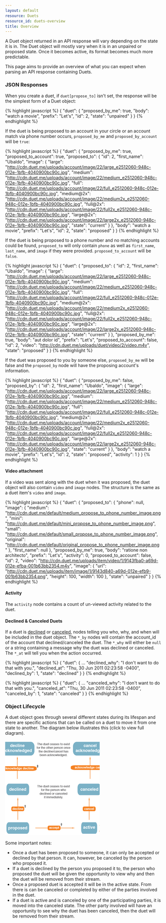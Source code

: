```yaml
---
layout: default
resource: Duets
resource_id: duets-overview
title: Overview
---
```

A Duet object returned in an API response will vary depending on the state it is in.  The Duet object will mostly vary when it is in an unpaired or proposed state.  Once it becomes active, its format becomes much more predictable.

This page aims to provide an overview of what you can expect when parsing an API response containing Duets.

### JSON Responses

When you create a duet, if `duet[propose_to]` isn't set, the response will be the simplest form of a Duet object:

{% highlight javascript %}
{
    "duet": {
        "proposed_by_me": true,
        "body": "watch a movie",
        "prefix": "Let's",
        "id": 2,
        "state": "unpaired"
    }
}
{% endhighlight %}

If the duet is being proposed to an account in your circle or an account match via phone number occurs, `proposed_by_me` and `proposed_by_account` will be `true`:

{% highlight javascript %}
{
    "duet": {
        "proposed_by_me": true,
        "proposed_to_account": true,
        "proposed_to": {
            "id": 2,
            "first_name": "Ubaldo",
            "image": {
              "large": "http://cdn.duet.me/uploads/account/image/22/large_e2512060-948c-012e-1bfb-4040900bc90c.jpg",
              "medium": "http://cdn.duet.me/uploads/account/image/22/medium_e2512060-948c-012e-1bfb-4040900bc90c.jpg",
              "full": "http://cdn.duet.me/uploads/account/image/22/full_e2512060-948c-012e-1bfb-4040900bc90c.jpg",
              "medium@2x": "http://cdn.duet.me/uploads/account/image/22/medium2x_e2512060-948c-012e-1bfb-4040900bc90c.jpg",
              "full@2x": "http://cdn.duet.me/uploads/account/image/22/full2x_e2512060-948c-012e-1bfb-4040900bc90c.jpg",
              "large@2x": "http://cdn.duet.me/uploads/account/image/22/large2x_e2512060-948c-012e-1bfb-4040900bc90c.jpg",
              "state": "current"
            }
        },
        "body": "watch a movie",
        "prefix": "Let's",
        "id": 2,
        "state": "proposed"
    }
}
{% endhighlight %}

If the duet is being proposed to a phone number and no matching accounts could be found, `proposed_to` will only contain `phone` as well as `first_name`, `last_name`, and `image` if they were provided. `proposed_to_account` will be `false`.

{% highlight javascript %}
{
    "duet": {
        "proposed_to": {
            "id": 2,
            "first_name": "Ubaldo",
            "image": {
              "large": "http://cdn.duet.me/uploads/account/image/22/large_e2512060-948c-012e-1bfb-4040900bc90c.jpg",
              "medium": "http://cdn.duet.me/uploads/account/image/22/medium_e2512060-948c-012e-1bfb-4040900bc90c.jpg",
              "full": "http://cdn.duet.me/uploads/account/image/22/full_e2512060-948c-012e-1bfb-4040900bc90c.jpg",
              "medium@2x": "http://cdn.duet.me/uploads/account/image/22/medium2x_e2512060-948c-012e-1bfb-4040900bc90c.jpg",
              "full@2x": "http://cdn.duet.me/uploads/account/image/22/full2x_e2512060-948c-012e-1bfb-4040900bc90c.jpg",
              "large@2x": "http://cdn.duet.me/uploads/account/image/22/large2x_e2512060-948c-012e-1bfb-4040900bc90c.jpg",
              "state": "current"
            }
        },
        "proposed_by_me": true,
        "body": "aut dolor id",
        "prefix": "Let's",
        "proposed_to_account": false,
        "id": 2,
        "video": "http://cdn.duet.me/uploads/duet/video/2/video.m4v",
        "state": "proposed"
    }
}
{% endhighlight %}

If the duet was proposed to you by someone else, `proposed_by_me` will be false and the `proposed_by` node will have the proposing account's information.

{% highlight javascript %}
{
    "duet": {
        "proposed_by_me": false,
        "proposed_by": {
            "id": 2,
            "first_name": "Ubaldo",
            "image": {
              "large": "http://cdn.duet.me/uploads/account/image/22/large_e2512060-948c-012e-1bfb-4040900bc90c.jpg",
              "medium": "http://cdn.duet.me/uploads/account/image/22/medium_e2512060-948c-012e-1bfb-4040900bc90c.jpg",
              "full": "http://cdn.duet.me/uploads/account/image/22/full_e2512060-948c-012e-1bfb-4040900bc90c.jpg",
              "medium@2x": "http://cdn.duet.me/uploads/account/image/22/medium2x_e2512060-948c-012e-1bfb-4040900bc90c.jpg",
              "full@2x": "http://cdn.duet.me/uploads/account/image/22/full2x_e2512060-948c-012e-1bfb-4040900bc90c.jpg",
              "large@2x": "http://cdn.duet.me/uploads/account/image/22/large2x_e2512060-948c-012e-1bfb-4040900bc90c.jpg",
              "state": "current"
            }
        },
        "body": "watch a movie",
        "prefix": "Let's",
        "id": 2,
        "state": "proposed",
        "activity": 1
    }
}
{% endhighlight %}

#### Video attachment

If a video was sent along with the duet when it was proposed, the duet object will also contain `video` and `image` nodes.  The structure is the same as a duet item's `video` and `image`.

{% highlight javascript %}
{
    "duet": {
        "proposed_to": {
            "phone": null,
            "image": {
                "medium": "http://cdn.duet.me/default/medium_propose_to_phone_number_image.png",
                "mini": "http://cdn.duet.me/default/mini_propose_to_phone_number_image.png",
                "small": "http://cdn.duet.me/default/small_propose_to_phone_number_image.png",
                "original": "http://cdn.duet.me/default/original_propose_to_phone_number_image.png"
            },
            "first_name": null
        },
        "proposed_by_me": true,
        "body": "ratione non architecto",
        "prefix": "Let's",
        "activity": 0,
        "proposed_to_account": false,
        "id": 2,
        "video": "http://cdn.duet.me/uploads/item/video/1/9143fba0-a69d-012e-efba-001b63bb2354.m4v",
        "image": {
            "url": "http://cdn.duet.me/uploads/item/image/1/9143d840-a69d-012e-efb9-001b63bb2354.png",
            "height": 100,
            "width": 100
        },
        "state": "unpaired"
    }
}
{% endhighlight %}

#### Activity

The `activity` node contains a count of un-viewed activity related to the duet.

<h4 id="declined-and-canceled">Declined &amp; Canceled Duets</h4>

If a duet is [declined](/1/post/duets/:duet_id/declined/) or [canceled](/1/post/duets/:duet_id/canceled/),  nodes telling you who, why, and when will be included in the duet object.  The `*_by` nodes will contain the account_id of the account that declined/canceled the duet.  The `*_why` will either be `null` or a string containing a message why the duet was declined or canceled.  The `*_at` will tell you when the action occurred.

{% highlight javascript %}
{
    "duet": {
        ...
        "declined_why": "I don't want to do that with you.",
        "declined_at": "Thu, 30 Jun 2011 02:23:58 -0400",
        "declined_by": 1,
        "state": "declined"
    }
}
{% endhighlight %}

{% highlight javascript %}
{
    "duet": {
        ...
        "canceled_why": "I don't want to do that with you.",
        "canceled_at": "Thu, 30 Jun 2011 02:23:58 -0400",
        "canceled_by": 1,
        "state": "canceled"
    }
}
{% endhighlight %}


<h3 id="object-lifecycle">Object Lifecycle</h3>

A duet object goes through several different states during its lifespan and there are specific actions that can be called on a duet to move it from one state to another.  The diagram below illustrates this (click to view full diagram).

<a href="/images/duet-object-lifecycle.png"><img src="/images/duet-object-lifecycle-thumb.png" alt="{{page.title}}"></a>

Some important notes:

<ul class="text">
  <li>Once a duet has been proposed to someone, it can only be accepted or declined by that person. It can, however, be canceled by the person who proposed it.</li>
  <li>If a duet is declined by the person you proposed it to, the person who proposed the duet will be given the opportunity to view why and then the duet will be removed from their stream.</li>
  <li>Once a proposed duet is accepted it will be in the active state.  From there is can be canceled or completed by either of the parties involved in the duet.</li>
  <li>If a duet is active and is canceled by one of the participating parties, it is moved into the canceled state.  The other party involved will have an opportunity to see why the duet has been canceled, then the duet will be removed from their stream.</li>
</div>